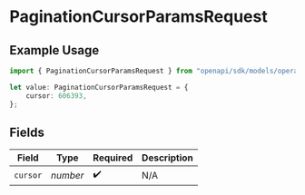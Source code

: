 # PaginationCursorParamsRequest

## Example Usage

```typescript
import { PaginationCursorParamsRequest } from "openapi/sdk/models/operations";

let value: PaginationCursorParamsRequest = {
    cursor: 606393,
};
```

## Fields

| Field              | Type               | Required           | Description        |
| ------------------ | ------------------ | ------------------ | ------------------ |
| `cursor`           | *number*           | :heavy_check_mark: | N/A                |